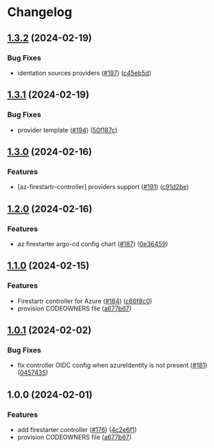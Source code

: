 # Changelog

## [1.3.2](https://github.com/prefapp/charts/compare/firestartr-controller-v1.3.1...firestartr-controller-v1.3.2) (2024-02-19)


### Bug Fixes

* identation sources providers ([#197](https://github.com/prefapp/charts/issues/197)) ([c45eb5d](https://github.com/prefapp/charts/commit/c45eb5d610e8c53703a849a897cd0343ddfcf7be))

## [1.3.1](https://github.com/prefapp/charts/compare/firestartr-controller-v1.3.0...firestartr-controller-v1.3.1) (2024-02-19)


### Bug Fixes

* provider template ([#194](https://github.com/prefapp/charts/issues/194)) ([50f187c](https://github.com/prefapp/charts/commit/50f187c8a97dc166991df4abbeb05e0e0a8b8b8f))

## [1.3.0](https://github.com/prefapp/charts/compare/firestartr-controller-v1.2.0...firestartr-controller-v1.3.0) (2024-02-16)


### Features

* [az-firestartr-controller] providers support ([#191](https://github.com/prefapp/charts/issues/191)) ([c91d2be](https://github.com/prefapp/charts/commit/c91d2be7e3f352a86863115d47fe472f0996e902))

## [1.2.0](https://github.com/prefapp/charts/compare/firestartr-controller-v1.1.0...firestartr-controller-v1.2.0) (2024-02-16)


### Features

* az firestarter argo-cd config chart ([#187](https://github.com/prefapp/charts/issues/187)) ([0e36459](https://github.com/prefapp/charts/commit/0e364595c002fccc77649b79955d54827d42ce70))

## [1.1.0](https://github.com/prefapp/charts/compare/firestartr-controller-v1.0.0...firestartr-controller-v1.1.0) (2024-02-15)


### Features

* Firestartr controller for Azure ([#184](https://github.com/prefapp/charts/issues/184)) ([c66f8c0](https://github.com/prefapp/charts/commit/c66f8c075f44eed75d688f73c231f6f943d8a8be))
* provision CODEOWNERS file ([a677b67](https://github.com/prefapp/charts/commit/a677b67a8645c950fc06a763eaae18ba1909719e))

## [1.0.1](https://github.com/prefapp/charts/compare/firestarter-controller-v1.0.0...firestarter-controller-v1.0.1) (2024-02-02)


### Bug Fixes

* fix controller OIDC config when azureIdentity is not present ([#181](https://github.com/prefapp/charts/issues/181)) ([0457435](https://github.com/prefapp/charts/commit/0457435b99fc154c8a1fe93cf6cff65301a9039e))

## 1.0.0 (2024-02-01)


### Features

* add firestarter controller ([#176](https://github.com/prefapp/charts/issues/176)) ([4c2e6f1](https://github.com/prefapp/charts/commit/4c2e6f1bf92953189a5bc9be4c09de7b6f0fd59f))
* provision CODEOWNERS file ([a677b67](https://github.com/prefapp/charts/commit/a677b67a8645c950fc06a763eaae18ba1909719e))
